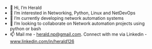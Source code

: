 - 👋 Hi, I’m Herald
- 👀 I’m interested in Networking, Python, Linux and NetDevOps
- 🌱 I’m currently developing network automation systems  
- 💞️ I’m looking to collaborate on Network automation projects using python or bash
- 📫 Mail me - herald.np@gmail.com. Connect with me via Linkedin - www.linkedin.com/in/herald126

<!---
HeraldCod/HeraldCod is a ✨ special ✨ repository because its `README.md` (this file) appears on your GitHub profile.
You can click the Preview link to take a look at your changes.
--->
